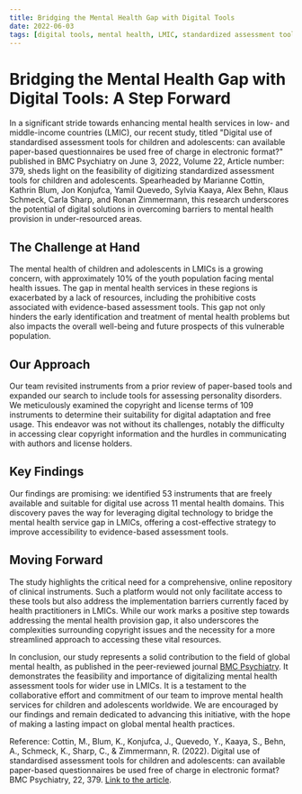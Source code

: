 ```yaml
---
title: Bridging the Mental Health Gap with Digital Tools
date: 2022-06-03
tags: [digital tools, mental health, LMIC, standardized assessment tools]
---
```


# Bridging the Mental Health Gap with Digital Tools: A Step Forward

In a significant stride towards enhancing mental health services in low- and middle-income countries (LMIC), our recent study, titled "Digital use of standardised assessment tools for children and adolescents: can available paper-based questionnaires be used free of charge in electronic format?" published in BMC Psychiatry on June 3, 2022, Volume 22, Article number: 379, sheds light on the feasibility of digitizing standardized assessment tools for children and adolescents. Spearheaded by Marianne Cottin, Kathrin Blum, Jon Konjufca, Yamil Quevedo, Sylvia Kaaya, Alex Behn, Klaus Schmeck, Carla Sharp, and Ronan Zimmermann, this research underscores the potential of digital solutions in overcoming barriers to mental health provision in under-resourced areas.

## The Challenge at Hand

The mental health of children and adolescents in LMICs is a growing concern, with approximately 10% of the youth population facing mental health issues. The gap in mental health services in these regions is exacerbated by a lack of resources, including the prohibitive costs associated with evidence-based assessment tools. This gap not only hinders the early identification and treatment of mental health problems but also impacts the overall well-being and future prospects of this vulnerable population.

## Our Approach

Our team revisited instruments from a prior review of paper-based tools and expanded our search to include tools for assessing personality disorders. We meticulously examined the copyright and license terms of 109 instruments to determine their suitability for digital adaptation and free usage. This endeavor was not without its challenges, notably the difficulty in accessing clear copyright information and the hurdles in communicating with authors and license holders.

## Key Findings

Our findings are promising: we identified 53 instruments that are freely available and suitable for digital use across 11 mental health domains. This discovery paves the way for leveraging digital technology to bridge the mental health service gap in LMICs, offering a cost-effective strategy to improve accessibility to evidence-based assessment tools.

## Moving Forward

The study highlights the critical need for a comprehensive, online repository of clinical instruments. Such a platform would not only facilitate access to these tools but also address the implementation barriers currently faced by health practitioners in LMICs. While our work marks a positive step towards addressing the mental health provision gap, it also underscores the complexities surrounding copyright issues and the necessity for a more streamlined approach to accessing these vital resources.

In conclusion, our study represents a solid contribution to the field of global mental health, as published in the peer-reviewed journal [BMC Psychiatry](https://doi.org/10.1186/s12888-022-03839-2). It demonstrates the feasibility and importance of digitalizing mental health assessment tools for wider use in LMICs. It is a testament to the collaborative effort and commitment of our team to improve mental health services for children and adolescents worldwide. We are encouraged by our findings and remain dedicated to advancing this initiative, with the hope of making a lasting impact on global mental health practices.

Reference:
Cottin, M., Blum, K., Konjufca, J., Quevedo, Y., Kaaya, S., Behn, A., Schmeck, K., Sharp, C., & Zimmermann, R. (2022). Digital use of standardised assessment tools for children and adolescents: can available paper-based questionnaires be used free of charge in electronic format? BMC Psychiatry, 22, 379. [Link to the article](https://doi.org/10.1186/s12888-022-03839-2).

